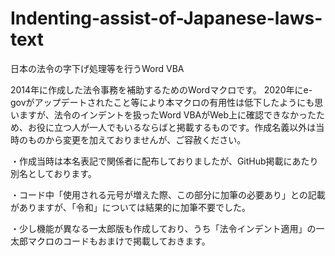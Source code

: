 # Indenting-assist-of-Japanese-laws-text
日本の法令の字下げ処理等を行うWord VBA

2014年に作成した法令事務を補助するためのWordマクロです。
2020年にe-govがアップデートされたこと等により本マクロの有用性は低下したようにも思いますが、法令のインデントを扱ったWord VBAがWeb上に確認できなかったため、お役に立つ人が一人でもいるならばと掲載するものです。作成名義以外は当時のものから変更を加えておりませんが、ご容赦ください。

・作成当時は本名表記で関係者に配布しておりましたが、GitHub掲載にあたり別名としております。

・コード中「使用される元号が増えた際、この部分に加筆の必要あり」との記載がありますが、「令和」については結果的に加筆不要でした。

・少し機能が異なる一太郎版も作成しており、うち「法令インデント適用」の一太郎マクロのコードもおまけで掲載しておきます。
